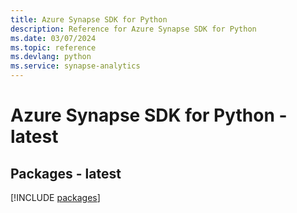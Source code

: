 ```yaml
---
title: Azure Synapse SDK for Python
description: Reference for Azure Synapse SDK for Python
ms.date: 03/07/2024
ms.topic: reference
ms.devlang: python
ms.service: synapse-analytics
---
```

# Azure Synapse SDK for Python - latest
## Packages - latest
[!INCLUDE [packages](synapse-index.md)]